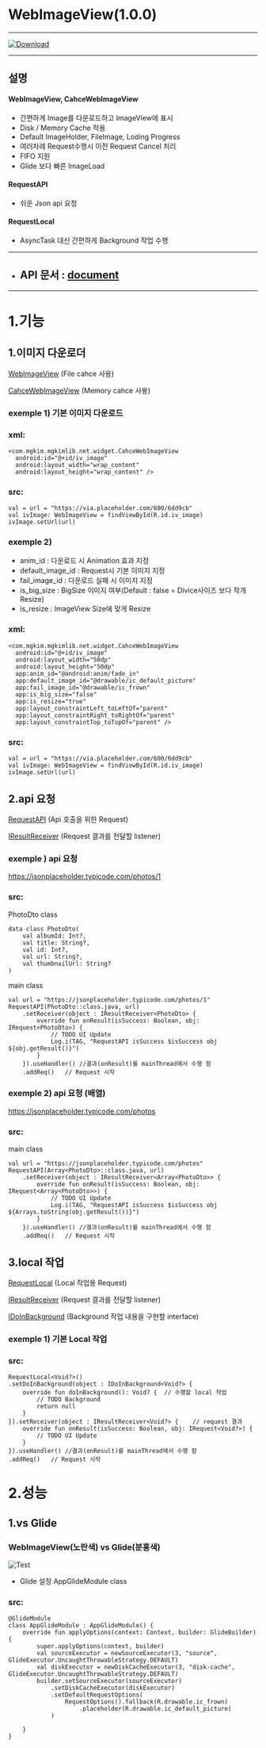 # WebImageView(1.0.0)
* * *
[ ![Download](https://api.bintray.com/packages/mgkim/maven/webimageview/images/download.svg) ](https://bintray.com/mgkim/maven/webimageview/_latestVersion)
* * *
## 설명
#### WebImageView, CahceWebImageView
- 간편하게 Image를 다운로드하고 ImageView에 표시
- Disk / Memory Cache 적용
- Default ImageHolder, FileImage, Loding Progress 
- 여러차례 Request수행시 이전 Request Cancel 처리
- FIFO 지원
- Glide 보다 빠른 ImageLoad

#### RequestAPI
 - 쉬운 Json api 요청

#### RequestLocal
 - AsyncTask 대신 간편하게 Background 작업 수행

* * *
- ## API 문서 : [document](http://htmlpreview.github.com/?https://github.com/mgkim9/WebImageView/blob/1.0.0/javadocs/webimageview/index.html)
* * *
1.기능
=============

1.이미지 다운로더
-------------
[WebImageView](https://htmlpreview.github.io/?https://raw.githubusercontent.com/mgkim9/WebImageView/1.0.0/javadocs/webimageview/com.mgkim.libs.webimageview.widget/-web-image-view/index.html) (File cahce 사용)

[CahceWebImageView](https://htmlpreview.github.io/?https://raw.githubusercontent.com/mgkim9/WebImageView/1.0.0/javadocs/webimageview/com.mgkim.libs.webimageview.widget/-cahce-web-image-view/index.html) (Memory cahce 사용)
### exemple 1) 기본 이미지 다운로드
### xml:
    <com.mgkim.mgkimlib.net.widget.CahceWebImageView
      android:id="@+id/iv_image"
      android:layout_width="wrap_content"
      android:layout_height="wrap_content" />
### src:
    val = url = "https://via.placeholder.com/600/6dd9cb"
    val ivImage: WebImageView = findViewById(R.id.iv_image)
    ivImage.setUrl(url)

### exemple 2)
- anim_id : 다운로드 시 Animation 효과 지정
- default_image_id : Request시 기본 이미지 지정
- fail_image_id : 다운로드 실패 시 이미지 지정
- is_big_size : BigSize 이미지 여부(Default : false = Divice사이즈 보다 작개 Resize) 
- is_resize : ImageView Size에 맞게 Resize

### xml:
    <com.mgkim.mgkimlib.net.widget.CahceWebImageView
      android:id="@+id/iv_image"
      android:layout_width="50dp"
      android:layout_height="50dp"
      app:anim_id="@android:anim/fade_in"
      app:default_image_id="@drawable/ic_default_picture"
      app:fail_image_id="@drawable/ic_frown"
      app:is_big_size="false"
      app:is_resize="true"
      app:layout_constraintLeft_toLeftOf="parent"
      app:layout_constraintRight_toRightOf="parent"
      app:layout_constraintTop_toTopOf="parent" />
### src:
    val = url = "https://via.placeholder.com/600/6dd9cb"
    val ivImage: WebImageView = findViewById(R.id.iv_image)
    ivImage.setUrl(url)    

2.api 요청
-------------
[RequestAPI](https://htmlpreview.github.io/?https://raw.githubusercontent.com/mgkim9/WebImageView/1.0.0/javadocs/webimageview/com.mgkim.libs.webimageview/-request-a-p-i/index.html) (Api 호출을 위한 Request)

[IResultReceiver](https://htmlpreview.github.io/?https://raw.githubusercontent.com/mgkim9/WebImageView/1.0.0/javadocs/webimageview/com.mgkim.libs.webimageview/-i-result-receiver/index.html) (Request 결과를 전달할 listener)

### exemple ) api 요청
https://jsonplaceholder.typicode.com/photos/1

### src:
PhotoDto class

    data class PhotoDto(
        val albumId: Int?,
        val title: String?,
        val id: Int?,
        val url: String?,
        val thumbnailUrl: String?
    )

main class

    val url = "https://jsonplaceholder.typicode.com/photos/1"
    RequestAPI(PhotoDto::class.java, url)
        .setReceiver(object : IResultReceiver<PhotoDto> {
            override fun onResult(isSuccess: Boolean, obj: IRequest<PhotoDto>) {
                // TODO UI Update 
                Log.i(TAG, "RequestAPI isSuccess $isSuccess obj ${obj.getResult()}")
            }
        }).useHandler() //결과(onResult)를 mainThread에서 수행 함 
        .addReq()   // Request 시작


### exemple 2) api 요청 (배열)
https://jsonplaceholder.typicode.com/photos

### src:
main class

    val url = "https://jsonplaceholder.typicode.com/photos"
    RequestAPI(Array<PhotoDto>::class.java, url)
        .setReceiver(object : IResultReceiver<Array<PhotoDto>> {
            override fun onResult(isSuccess: Boolean, obj: IRequest<Array<PhotoDto>>) {
                // TODO UI Update 
                Log.i(TAG, "RequestAPI isSuccess $isSuccess obj ${Arrays.toString(obj.getResult())}")
            }
        }).useHandler() //결과(onResult)를 mainThread에서 수행 함 
        .addReq()   // Request 시작


3.local 작업
-------------
[RequestLocal](https://htmlpreview.github.io/?https://raw.githubusercontent.com/mgkim9/WebImageView/1.0.0/javadocs/webimageview/com.mgkim.libs.webimageview/-request-local/index.html) (Local 작업용 Request)

[IResultReceiver](https://htmlpreview.github.io/?https://raw.githubusercontent.com/mgkim9/WebImageView/1.0.0/javadocs/webimageview/com.mgkim.libs.webimageview/-i-result-receiver/index.html) (Request 결과를 전달할 listener)

[IDoInBackground](https://htmlpreview.github.io/?https://raw.githubusercontent.com/mgkim9/WebImageView/1.0.0/javadocs/webimageview/com.mgkim.libs.webimageview/-i-do-in-background/index.html) (Background 작업 내용을 구현할 interface)

### exemple 1) 기본 Local 작업
### src:
    RequestLocal<Void?>()
    .setDoInBackground(object : IDoInBackground<Void?> {
        override fun doInBackground(): Void? {  // 수행할 local 작업
            // TODO Background
            return null
        }
    }).setReceiver(object : IResultReceiver<Void?> {    // request 결과
        override fun onResult(isSuccess: Boolean, obj: IRequest<Void?>) {
            // TODO UI Update 
        }
    }).useHandler() //결과(onResult)를 mainThread에서 수행 함 
    .addReq()   // Request 시작


2.성능
=============
1.vs Glide
-------------
    
### WebImageView(노란색) vs Glide(분홍색)
![Test](https://j.gifs.com/xnzvnq.gif)

- Glide 설정
AppGlideModule class
### src:
    @GlideModule
    class AppGlideModule : AppGlideModule() {
        override fun applyOptions(context: Context, builder: GlideBuilder) {
            super.applyOptions(context, builder)
            val sourceExecutor = newSourceExecutor(3, "source", GlideExecutor.UncaughtThrowableStrategy.DEFAULT)
            val diskExecutor = newDiskCacheExecutor(3, "disk-cache", GlideExecutor.UncaughtThrowableStrategy.DEFAULT)
            builder.setSourceExecutor(sourceExecutor)
                .setDiskCacheExecutor(diskExecutor)
                .setDefaultRequestOptions(
                    RequestOptions().fallback(R.drawable.ic_frown)
                        .placeholder(R.drawable.ic_default_picture)
                )

        }
    }
